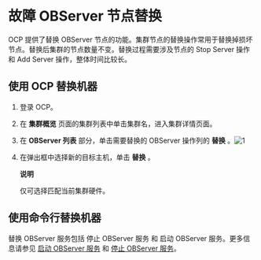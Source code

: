 故障 OBServer 节点替换 
=====================================

OCP 提供了替换 OBServer 节点的功能。集群节点的替换操作常用于替换掉损坏节点。替换后集群的节点数量不变。替换过程需要涉及节点的 Stop Server 操作和 Add Server 操作，整体时间比较长。

使用 OCP 替换机器 
--------------------------------

1. 登录 OCP。

   

2. 在 **集群概览** 页面的集群列表中单击集群名，进入集群详情页面。

   

3. 在 **OBServer 列表** 部分，单击需要替换的 OBServer 操作列的 **替换** 。![1](http://icms-x-dita.oss-cn-zhangjiakou.aliyuncs.com/xdita-output/zh-CN/task14977521/images/p271618.png?Expires=7258146976&OSSAccessKeyId=LTAIJfoPL6wmrirR&Signature=teKg8pDmDor01J4P2GraCoup59o%3D)

   

4. 在弹出框中选择新的目标主机，单击 **替换** 。

   **说明**

   

   仅可选择匹配当前集群硬件。
   




使用命令行替换机器 
------------------------------

替换 OBServer 服务包括 停止 OBServer 服务 和 启动 OBServer 服务。更多信息请参见 [启动 OBServer 服务](t2120773.html#topic-2120773) 和 [停止 OBServer 服务](t2158862.html#topic-2158862)。

